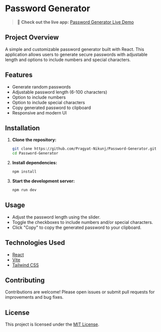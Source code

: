 # Password Generator

> 🚀 **Check out the live app:** [Password Generator Live Demo](https://password-generator-eta-hazel-43.vercel.app/)

## Project Overview

A simple and customizable password generator built with React. This application allows users to generate secure passwords with adjustable length and options to include numbers and special characters.

## Features

- Generate random passwords
- Adjustable password length (6-100 characters)
- Option to include numbers
- Option to include special characters
- Copy generated password to clipboard
- Responsive and modern UI

## Installation

1. **Clone the repository:**

   ```bash
   git clone https://github.com/Pragyat-Nikunj/Password-Generator.git
   cd Password-Generator
   ```

2. **Install dependencies:**

   ```bash
   npm install
   ```

3. **Start the development server:**
   ```bash
   npm run dev
   ```

## Usage

- Adjust the password length using the slider.
- Toggle the checkboxes to include numbers and/or special characters.
- Click "Copy" to copy the generated password to your clipboard.

## Technologies Used

- [React](https://reactjs.org/)
- [Vite](https://vitejs.dev/)
- [Tailwind CSS](https://tailwindcss.com/)

## Contributing

Contributions are welcome! Please open issues or submit pull requests for improvements and bug fixes.

## License

This project is licensed under the [MIT License](LICENSE).
